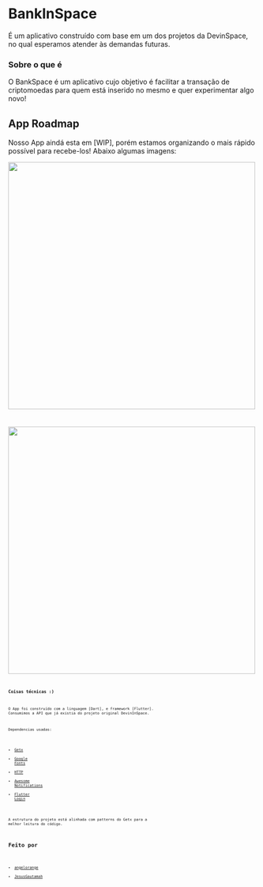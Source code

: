 # BankInSpace

É um aplicativo construído com base em um dos projetos da DevinSpace, no qual esperamos atender às demandas futuras.
### Sobre o que é
O BankSpace é um aplicativo cujo objetivo é facilitar a transação de criptomoedas para quem está inserido no mesmo e quer experimentar algo novo!
## App Roadmap
  Nosso App aindá esta em [WIP], porém estamos organizando o mais rápido possível para recebe-los!
  Abaixo algumas imagens:
  
  <code><img height="500" src="https://user-images.githubusercontent.com/40286179/138612032-459dd437-bfbb-4976-91ee-3d3672af6216.jpg"><code>
  
  <code><img height="500" src= "https://user-images.githubusercontent.com/40286179/138612083-870b2d31-cac6-483a-a3c8-97e216374f4a.jpg"><code>

### Coisas técnicas :)
 O App foi construído com a linguagem [Dart], e framework [Flutter].
 Consumimos a API que já existia do projeto original DevinInSpace.
 
 Dependencias usadas:
 - [Getx](https://pub.dev/packages/get)
 - [Google Fonts](https://pub.dev/packages/google_fonts)
 - [HTTP](https://pub.dev/packages/http)
 - [Awesome Notifications](https://pub.dev/packages/awesome_notifications)
 - [Flutter Login](https://pub.dev/packages/flutter_login)

 A estrutura do projeto está alinhada com patterns do Getx para a melhor leitura do código.
## Feito por
 - [angelorange](https://github.com/angelorange)
 - [JesusGautamah](https://github.com/JesusGautamah)
